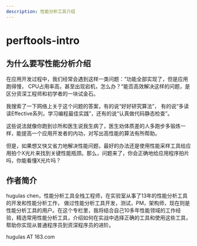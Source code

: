 ```yaml
---
description: 性能分析工具介绍
---
```


# perftools-intro

## 为什么要写性能分析介绍

在应用开发过程中，我们经常会遇到这样一类问题：“功能全部实现了，但是应用跑得慢， CPU占用率高，甚至出现宕机，怎么办？“能否高效解决这样的问题，是区分资深工程师和初学者的一块试金石。

我搜索了一下网络上关于这个问题的答案，有的说“好好研究算法”， 有的说“多读读Effective系列，学习编程最佳实践”，还有的说“认真做代码静态检查”。

这些说法就像你跑到诊所和医生说我生病了，医生劝体质差的人多跑步多锻炼一样，能提高一个应用开发者的内功，对写出高性能的算法有所帮助。

但是，如果想又快又省力地解决性能问题，最好的办法还是使用性能采样工具给应用拍个X光片来找到关键性能瓶颈。那么，问题来了，你会正确地给应用程序拍片吗，你能看懂X光片吗？

## 作者简介

hugulas chen，性能分析工具全栈工程师，在实验室从事了13年的性能分析工具的开发和性能分析工作， 做过性能分析工具开发，测试，PM，架构师，现在则是性能分析工具的用户。在这个专栏里，我将结合自己10多年性能领域的工作经验，精选常用性能分析工具，介绍如何在实战中选择正确的工具和使用这些工具，帮助你实现从普通程序员到资深程序员的进阶。

hugulas AT 163.com



